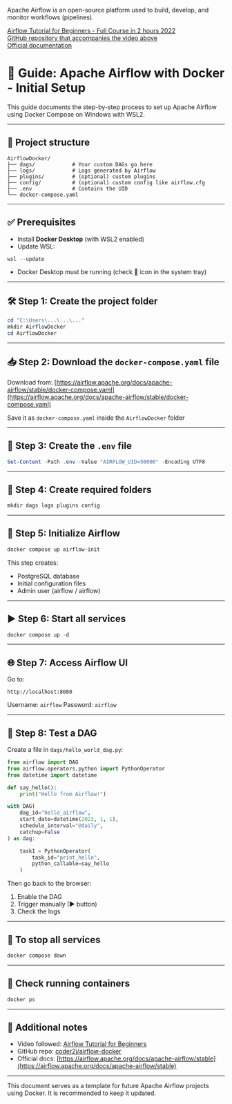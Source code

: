 Apache Airflow is an open-source platform used to build, develop, and monitor workflows (pipelines).

[Airflow Tutorial for Beginners - Full Course in 2 hours 2022](https://www.youtube.com/watch?v=K9AnJ9_ZAXE&list=PLwFJcsJ61oujAqYpMp1kdUBcPG0sE0QMT)  
[GitHub repository that accompanies the video above](https://github.com/coder2j/airflow-docker)  
[Official documentation](https://airflow.apache.org/docs/apache-airflow/stable/index.html)


# 📘 Guide: Apache Airflow with Docker - Initial Setup

This guide documents the step-by-step process to set up Apache Airflow using Docker Compose on Windows with WSL2.

---

## 📁 Project structure

```
AirflowDocker/
├── dags/            # Your custom DAGs go here
├── logs/            # Logs generated by Airflow
├── plugins/         # (optional) custom plugins
├── config/          # (optional) custom config like airflow.cfg
├── .env             # Contains the UID
└── docker-compose.yaml
```

---

## ✅ Prerequisites

* Install **Docker Desktop** (with WSL2 enabled)
* Update WSL:

```powershell
wsl --update
```

* Docker Desktop must be running (check 🐳 icon in the system tray)

---

## 🛠 Step 1: Create the project folder

```powershell
cd "C:\Users\...\...\..."
mkdir AirflowDocker
cd AirflowDocker
```

---

## 📥 Step 2: Download the `docker-compose.yaml` file

Download from: [https://airflow.apache.org/docs/apache-airflow/stable/docker-compose.yaml](https://airflow.apache.org/docs/apache-airflow/stable/docker-compose.yaml)

Save it as `docker-compose.yaml` inside the `AirflowDocker` folder

---

## 🧾 Step 3: Create the `.env` file

```powershell
Set-Content -Path .env -Value "AIRFLOW_UID=50000" -Encoding UTF8
```

---

## 📂 Step 4: Create required folders

```powershell
mkdir dags logs plugins config
```

---

## 🔁 Step 5: Initialize Airflow

```powershell
docker compose up airflow-init
```

This step creates:

* PostgreSQL database
* Initial configuration files
* Admin user (airflow / airflow)

---

## ▶ Step 6: Start all services

```powershell
docker compose up -d
```

---

## 🌐 Step 7: Access Airflow UI

Go to:

```
http://localhost:8080
```

Username: `airflow`
Password: `airflow`

---

## 🧪 Step 8: Test a DAG

Create a file in `dags/hello_world_dag.py`:

```python
from airflow import DAG
from airflow.operators.python import PythonOperator
from datetime import datetime

def say_hello():
    print("Hello from Airflow!")

with DAG(
    dag_id="hello_airflow",
    start_date=datetime(2023, 1, 1),
    schedule_interval="@daily",
    catchup=False
) as dag:

    task1 = PythonOperator(
        task_id="print_hello",
        python_callable=say_hello
    )
```

Then go back to the browser:

1. Enable the DAG
2. Trigger manually (▶ button)
3. Check the logs

---

## 🛑 To stop all services

```powershell
docker compose down
```

---

## 🔁 Check running containers

```powershell
docker ps
```

---

## 📌 Additional notes

* Video followed: [Airflow Tutorial for Beginners](https://www.youtube.com/watch?v=K9AnJ9_ZAXE&list=PLwFJcsJ61oujAqYpMp1kdUBcPG0sE0QMT)
* GitHub repo: [coder2j/airflow-docker](https://github.com/coder2j/airflow-docker)
* Official docs: [https://airflow.apache.org/docs/apache-airflow/stable](https://airflow.apache.org/docs/apache-airflow/stable)

---

This document serves as a template for future Apache Airflow projects using Docker. It is recommended to keep it updated.
